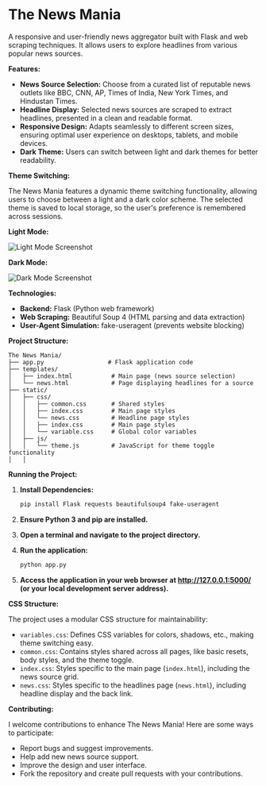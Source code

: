 # The News Mania

A responsive and user-friendly news aggregator built with Flask and web scraping techniques. It allows users to explore headlines from various popular news sources.

**Features:**

-   **News Source Selection:** Choose from a curated list of reputable news outlets like BBC, CNN, AP, Times of India, New York Times, and Hindustan Times.
-   **Headline Display:** Selected news sources are scraped to extract headlines, presented in a clean and readable format.
-   **Responsive Design:** Adapts seamlessly to different screen sizes, ensuring optimal user experience on desktops, tablets, and mobile devices.
-   **Dark Theme:** Users can switch between light and dark themes for better readability.

**Theme Switching:**

The News Mania features a dynamic theme switching functionality, allowing users to choose between a light and a dark color scheme. The selected theme is saved to local storage, so the user's preference is remembered across sessions.

**Light Mode:**

![Light Mode Screenshot](static/images/light.png)

**Dark Mode:**

![Dark Mode Screenshot](static/images/dark.png)

**Technologies:**

-   **Backend:** Flask (Python web framework)
-   **Web Scraping:** Beautiful Soup 4 (HTML parsing and data extraction)
-   **User-Agent Simulation:** fake-useragent (prevents website blocking)

**Project Structure:**

```
The News Mania/
├── app.py                  # Flask application code
├── templates/
│   ├── index.html           # Main page (news source selection)
│   └── news.html            # Page displaying headlines for a source
├── static/
│   ├── css/
│   │   ├── common.css       # Shared styles
│   │   ├── index.css        # Main page styles
│   │   └── news.css         # Headline page styles
│   │   ├── index.css        # Main page styles
│   │   └── variable.css     # Global color variables
│   ├── js/
│   │   └── theme.js         # JavaScript for theme toggle functionality
│   │

```

**Running the Project:**

1.  **Install Dependencies:**
    ```bash
    pip install Flask requests beautifulsoup4 fake-useragent
    ```

2.  **Ensure Python 3 and pip are installed.**
3.  **Open a terminal and navigate to the project directory.**
4.  **Run the application:**
    ```bash
    python app.py
    ```

5.  **Access the application in your web browser at http://127.0.0.1:5000/ (or your local development server address).**

**CSS Structure:**

The project uses a modular CSS structure for maintainability:

-   `variables.css`: Defines CSS variables for colors, shadows, etc., making theme switching easy.
-   `common.css`: Contains styles shared across all pages, like basic resets, body styles, and the theme toggle.
-   `index.css`: Styles specific to the main page (`index.html`), including the news source grid.
-   `news.css`: Styles specific to the headlines page (`news.html`), including headline display and the back link.

**Contributing:**

I welcome contributions to enhance The News Mania! Here are some ways to participate:

-   Report bugs and suggest improvements.
-   Help add new news source support.
-   Improve the design and user interface.
-   Fork the repository and create pull requests with your contributions.

